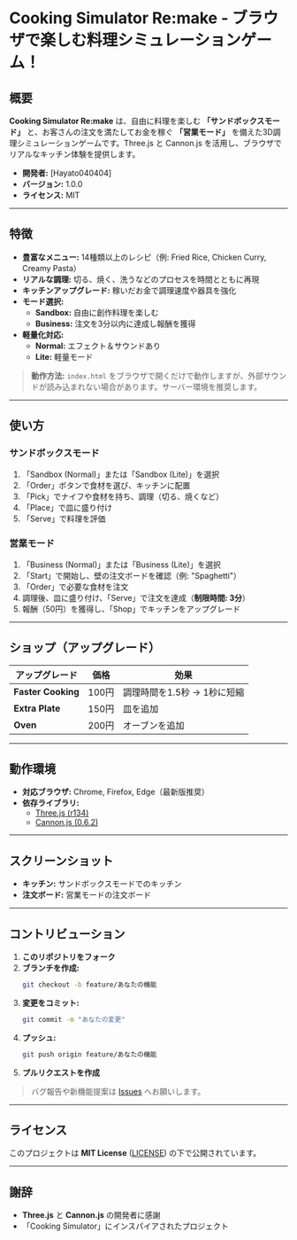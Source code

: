 # Cooking Simulator Re:make - ブラウザで楽しむ料理シミュレーションゲーム！

## 概要
**Cooking Simulator Re:make** は、自由に料理を楽しむ **「サンドボックスモード」** と、お客さんの注文を満たしてお金を稼ぐ **「営業モード」** を備えた3D調理シミュレーションゲームです。Three.js と Cannon.js を活用し、ブラウザでリアルなキッチン体験を提供します。

- **開発者:** [Hayato040404]
- **バージョン:** 1.0.0
- **ライセンス:** MIT

---

## 特徴
- **豊富なメニュー:** 14種類以上のレシピ（例: Fried Rice, Chicken Curry, Creamy Pasta）
- **リアルな調理:** 切る、焼く、洗うなどのプロセスを時間とともに再現
- **キッチンアップグレード:** 稼いだお金で調理速度や器具を強化
- **モード選択:**
  - **Sandbox:** 自由に創作料理を楽しむ
  - **Business:** 注文を3分以内に達成し報酬を獲得
- **軽量化対応:**
  - **Normal:** エフェクト＆サウンドあり
  - **Lite:** 軽量モード

> **動作方法:** `index.html` をブラウザで開くだけで動作しますが、外部サウンドが読み込まれない場合があります。サーバー環境を推奨します。

---

## 使い方
### **サンドボックスモード**
1. 「Sandbox (Normal)」または「Sandbox (Lite)」を選択
2. 「Order」ボタンで食材を選び、キッチンに配置
3. 「Pick」でナイフや食材を持ち、調理（切る、焼くなど）
4. 「Place」で皿に盛り付け
5. 「Serve」で料理を評価

### **営業モード**
1. 「Business (Normal)」または「Business (Lite)」を選択
2. 「Start」で開始し、壁の注文ボードを確認（例: "Spaghetti"）
3. 「Order」で必要な食材を注文
4. 調理後、皿に盛り付け、「Serve」で注文を達成（**制限時間: 3分**）
5. 報酬（50円）を獲得し、「Shop」でキッチンをアップグレード

---

## ショップ（アップグレード）
| アップグレード | 価格 | 効果 |
|---|---|---|
| **Faster Cooking** | 100円 | 調理時間を1.5秒 → 1秒に短縮 |
| **Extra Plate** | 150円 | 皿を追加 |
| **Oven** | 200円 | オーブンを追加 |

---

## 動作環境
- **対応ブラウザ:** Chrome, Firefox, Edge（最新版推奨）
- **依存ライブラリ:**
  - [Three.js (r134)](https://cdnjs.cloudflare.com/ajax/libs/three.js/r134/three.min.js)
  - [Cannon.js (0.6.2)](https://cdnjs.cloudflare.com/ajax/libs/cannon.js/0.6.2/cannon.min.js)

---

## スクリーンショット
- **キッチン:** サンドボックスモードでのキッチン
- **注文ボード:** 営業モードの注文ボード

---

## コントリビューション
1. **このリポジトリをフォーク**
2. **ブランチを作成:**
   ```bash
   git checkout -b feature/あなたの機能
   ```
3. **変更をコミット:**
   ```bash
   git commit -m "あなたの変更"
   ```
4. **プッシュ:**
   ```bash
   git push origin feature/あなたの機能
   ```
5. **プルリクエストを作成**

> バグ報告や新機能提案は [Issues](../../issues) へお願いします。

---

## ライセンス
このプロジェクトは **MIT License** ([LICENSE](./LICENSE)) の下で公開されています。

---

## 謝辞
- **Three.js** と **Cannon.js** の開発者に感謝
- 「Cooking Simulator」にインスパイアされたプロジェクト
